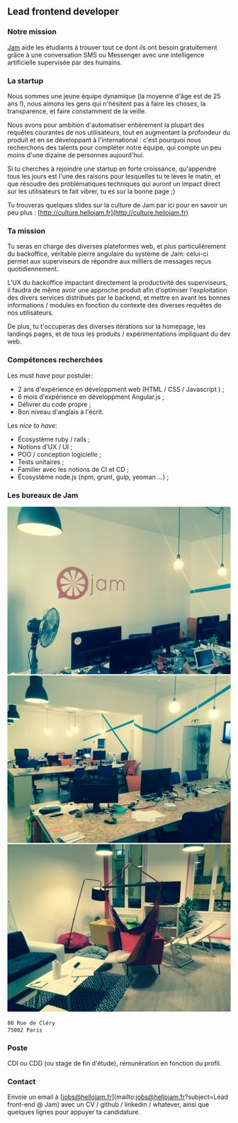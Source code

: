 ## Lead frontend developer

### Notre mission

[Jam](https://hellojam.fr) aide les étudiants à trouver tout ce dont ils ont besoin gratuitement grâce
à une conversation SMS ou Messenger avec une intelligence artificielle
supervisée par des humains.

### La startup

Nous sommes une jeune équipe dynamique (la moyenne d'âge est de 25 ans !), nous
aimons les gens qui n'hésitent pas à faire les choses, la transparence, et faire
constamment de la veille.

Nous avons pour ambition d'automatiser entièrement la plupart des requêtes courantes
de nos utilisateurs, tout en augmentant la profondeur du produit et en
se développant à l'international : c'est pourquoi nous recherchons des talents pour
compléter notre équipe, qui compte un peu moins d'une dizaine de personnes
aujourd'hui.

Si tu cherches à rejoindre une startup en forte croissance, qu'appendre tous les
jours est l'une des raisons pour lesquelles tu te lèves le matin, et que résoudre
des problématiques techniques qui auront un impact direct sur les utilisateurs
te fait vibrer, tu es sur la bonne page ;)

Tu trouveras quelques slides sur la culture de Jam par ici pour en savoir un peu
plus : [http://culture.hellojam.fr](http://culture.hellojam.fr)

### Ta mission

Tu seras en charge des diverses plateformes web, et plus particulièrement du
backoffice, véritable pierre angulaire du système de Jam: celui-ci permet aux
superviseurs de répondre aux milliers de messages reçus quotidiennement.

L'UX du backoffice impactant directement la productivité des superviseurs, il
faudra de même avoir une approche produit afin d'optimiser l'exploitation des
divers services distribués par le backend, et mettre en avant les bonnes
informations / modules en fonction du contexte des diverses requêtes
de nos utilisateurs.

De plus, tu t'occuperas des diverses itérations sur la homepage, les landings
pages, et de tous les produits / expérimentations impliquant du dev web.

### Compétences recherchées

Les *must have* pour postuler:

* 2 ans d'expérience en développment web (HTML / CSS / Javascript ) ;
* 6 mois d'expérience en développment Angular.js ;
* Délivrer du code propre ;
* Bon niveau d'anglais à l'écrit.

Les *nice to have*:

* Écosystème ruby / rails ;
* Notions d'UX / UI ;
* POO / conception logicielle ;
* Tests unitaires ;
* Familier avec les notions de CI et CD ;
* Écosystème node.js (npm, grunt, gulp, yeoman ...) ;

### Les bureaux de Jam

![Wok 1](https://raw.githubusercontent.com/blackbirdco/jobs/master/img/wok1.jpg)
![Wok 2](https://raw.githubusercontent.com/blackbirdco/jobs/master/img/wok2.jpg)
![Wok 3](https://raw.githubusercontent.com/blackbirdco/jobs/master/img/wok3.jpg)

```
80 Rue de Cléry
75002 Paris
```

### Poste

CDI ou CDD (ou stage de fin d'étude), rémunération en fonction du profil.

### Contact

Envoie un email à [jobs@hellojam.fr](mailto:jobs@hellojam.fr?subject=Lead front-end @ Jam) avec un CV / github /
linkedin / whatever, ainsi que quelques lignes pour appuyer ta candidature.
